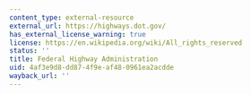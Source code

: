```yaml
---
content_type: external-resource
external_url: https://highways.dot.gov/
has_external_license_warning: true
license: https://en.wikipedia.org/wiki/All_rights_reserved
status: ''
title: Federal Highway Administration
uid: 4af3e9d8-dd87-4f9e-af48-0961ea2acdde
wayback_url: ''
---
```

